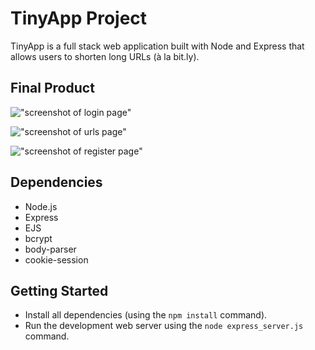 # TinyApp Project

TinyApp is a full stack web application built with Node and Express that allows users to shorten long URLs (à la bit.ly).

## Final Product

!["screenshot of login page"](https://github.com/Abdulbasit79/tiny-app/blob/feature/user-registration/docs/login.png)

!["screenshot of urls page"](https://github.com/Abdulbasit79/tiny-app/blob/feature/user-registration/docs/urls.png)

!["screenshot of register page"](https://github.com/Abdulbasit79/tiny-app/blob/feature/user-registration/docs/register.png)

## Dependencies

- Node.js
- Express
- EJS
- bcrypt
- body-parser
- cookie-session

## Getting Started

- Install all dependencies (using the `npm install` command).
- Run the development web server using the `node express_server.js` command.
